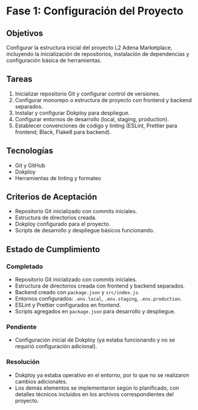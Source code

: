 # Fase 1: Configuración del Proyecto

## Objetivos
Configurar la estructura inicial del proyecto L2 Adena Marketplace, incluyendo la inicialización de repositorios, instalación de dependencias y configuración básica de herramientas.

## Tareas
1. Inicializar repositorio Git y configurar control de versiones.
2. Configurar monorepo o estructura de proyecto con frontend y backend separados.
3. Instalar y configurar Dokploy para despliegue.
4. Configurar entornos de desarrollo (local, staging, production).
5. Establecer convenciones de código y linting (ESLint, Prettier para frontend; Black, Flake8 para backend).

## Tecnologías
- Git y GitHub
- Dokploy
- Herramientas de linting y formateo

## Criterios de Aceptación
- Repositorio Git inicializado con commits iniciales.
- Estructura de directorios creada.
- Dokploy configurado para el proyecto.
- Scripts de desarrollo y despliegue básicos funcionando.

## Estado de Cumplimiento

### Completado
- Repositorio Git inicializado con commits iniciales.
- Estructura de directorios creada con frontend y backend separados.
- Backend creado con `package.json` y `src/index.js`.
- Entornos configurados: `.env.local`, `.env.staging`, `.env.production`.
- ESLint y Prettier configurados en frontend.
- Scripts agregados en `package.json` para desarrollo y despliegue.

### Pendiente
- Configuración inicial de Dokploy (ya estaba funcionando y no se requirió configuración adicional).

### Resolución
- Dokploy ya estaba operativo en el entorno, por lo que no se realizaron cambios adicionales.
- Los demás elementos se implementaron según lo planificado, con detalles técnicos incluidos en los archivos correspondientes del proyecto.
